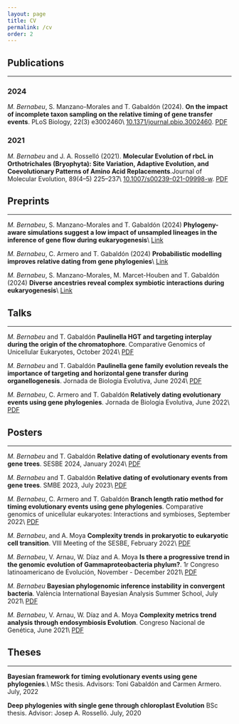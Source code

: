 ```yaml
---
layout: page
title: CV
permalink: /cv
order: 2
---
```



## Publications
---

### 2024
*M. Bernabeu*, S. Manzano-Morales and T. Gabaldón (2024).
**On the impact of incomplete taxon sampling on the relative timing of gene transfer events**. PLoS Biology, 22(3) e3002460\\
[10.1371/journal.pbio.3002460](https://doi.org/10.1371/journal.pbio.3002460). [PDF](https://drive.google.com/uc?export=download&id=1JvShztPmVf74qSCTLbaTacUYMSYMg-UZ)
[<i class="fa fa-database"></i>](https://doi.org/10.5281/zenodo.10252240)
[<i class="fa fa-github"></i>](https://github.com/moibernabeu/ggcollapse)

### 2021
*M. Bernabeu* and J. A. Rosselló (2021).
**Molecular Evolution of rbcL in Orthotrichales (Bryophyta): Site Variation, Adaptive Evolution, and Coevolutionary Patterns of Amino Acid Replacements**.Journal of Molecular Evolution, 89(4–5) 225–237\\
[10.1007/s00239-021-09998-w](https://doi.org/10.1007/s00239-021-09998-w).
[PDF](https://drive.google.com/uc?export=download&id=14k4oapOk2zy-sgbLCYYCnVh3_LQIom4l)


## Preprints
---
*M. Bernabeu*, S. Manzano-Morales and T. Gabaldón (2024)
**Phylogeny-aware simulations suggest a low impact of unsampled lineages in the inference of gene flow during eukaryogenesis**\\
[Link](10.1101/2024.10.04.616067)

*M. Bernabeu*, C. Armero and T. Gabaldón (2024)
**Probabilistic modelling improves relative dating from gene phylogenies**\\
[Link](10.1101/2024.09.30.615760)

*M. Bernabeu*, S. Manzano-Morales, M. Marcet-Houben and T. Gabaldón (2024)
**Diverse ancestries reveal complex symbiotic interactions during eukaryogenesis**\\
[Link](10.1101/2024.10.14.618062)


## Talks
---
*M. Bernabeu* and T. Gabaldón
**Paulinella HGT and targeting interplay during the origin of the chromatophore**.
Comparative Genomics of Unicellular Eukaryotes, October 2024\\
[PDF](https://drive.google.com/uc?export=download&id=1l9G-Tamn4xm5iyZwLj5LBW3K6rMBVMrN)

*M. Bernabeu* and T. Gabaldón
**Paulinella gene family evolution reveals the importance of targeting and horizontal gene transfer during organellogenesis**.
Jornada de Biologia Evolutiva, June 2024\\
[PDF](https://drive.google.com/uc?export=download&id=1iAqNdAoUDy6G0Esv4Vi2rvcbSxb_yqoP)

*M. Bernabeu*, C. Armero and T. Gabaldón
**Relatively dating evolutionary events using gene phylogenies**.
Jornada de Biologia Evolutiva, June 2022\\
[PDF](https://drive.google.com/uc?export=download&id=1AktxDhvCs-iuecwcgtFJ0M14Mj7KDjer)


## Posters
---
*M. Bernabeu* and T. Gabaldón
**Relative dating of evolutionary events from gene trees**.
SESBE 2024, January 2024\\
[PDF](https://drive.google.com/uc?export=download&id=12Eqo40uENx0SbQyxBmsHIINdrmQ2yLRd)

*M. Bernabeu* and T. Gabaldón
**Relative dating of evolutionary events from gene trees**.
SMBE 2023, July 2023\\
[PDF](https://drive.google.com/uc?export=download&id=1YNSYJBoyLztfcBwlO_Xc3pLk6gY6KAYx)

*M. Bernabeu*, C. Armero and T. Gabaldón
**Branch length ratio method for timing evolutionary events using gene phylogenies**.
Comparative genomics of unicellular eukaryotes: Interactions and symbioses, September 2022\\
[PDF](https://drive.google.com/uc?export=download&id=1shDp__tPAES3gwUCv8yZ0qHc45cGxgln)

*M. Bernabeu*, and A. Moya
**Complexity trends in prokaryotic to eukaryotic cell transition**.
VIII Meeting of the SESBE, February 2022\\
[PDF](https://drive.google.com/uc?export=download&id=1L1AoZGBVKKJGmWLJBV_4fVtf22TUxFwt)

*M. Bernabeu*, V. Arnau, W. Díaz and A. Moya
**Is there a progressive trend in the genomic evolution of Gammaproteobacteria phylum?**.
1r Congreso latinoamericano de Evolución, November - December 2021\\
[PDF](https://drive.google.com/uc?export=download&id=12gU181ZQA5GFoEFyIIlWUGPN_Iigef7u)

*M. Bernabeu*
**Bayesian phylogenomic inference instability in convergent bacteria**.
València International Bayesian Analysis Summer School, July 2021\\
[PDF](https://drive.google.com/uc?export=download&id=1XnjuGvYoo0RBy7yY5PsSos7Z6bfC3Lg0)

*M. Bernabeu*, V. Arnau, W. Díaz and A. Moya
**Complexity metrics trend analysis through endosymbiosis Evolution**.
Congreso Nacional de Genética, June 2021\\
[PDF](https://drive.google.com/uc?export=download&id=1MqWeN2yESrb3NpWib806DHq0u6dZnsLA)


## Theses
---
**Bayesian framework for timing evolutionary events using gene phylogenies**.\\
MSc thesis. Advisors: Toni Gabaldón and Carmen Armero. July, 2022

**Deep phylogenies with single gene through chloroplast Evolution**
BSc thesis. Advisor: Josep A. Rosselló. July, 2020